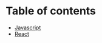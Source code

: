 # Table of contents

* [Javascript](document/JavaScript/JavaScript.md)
* [React](document/React/React.md)
